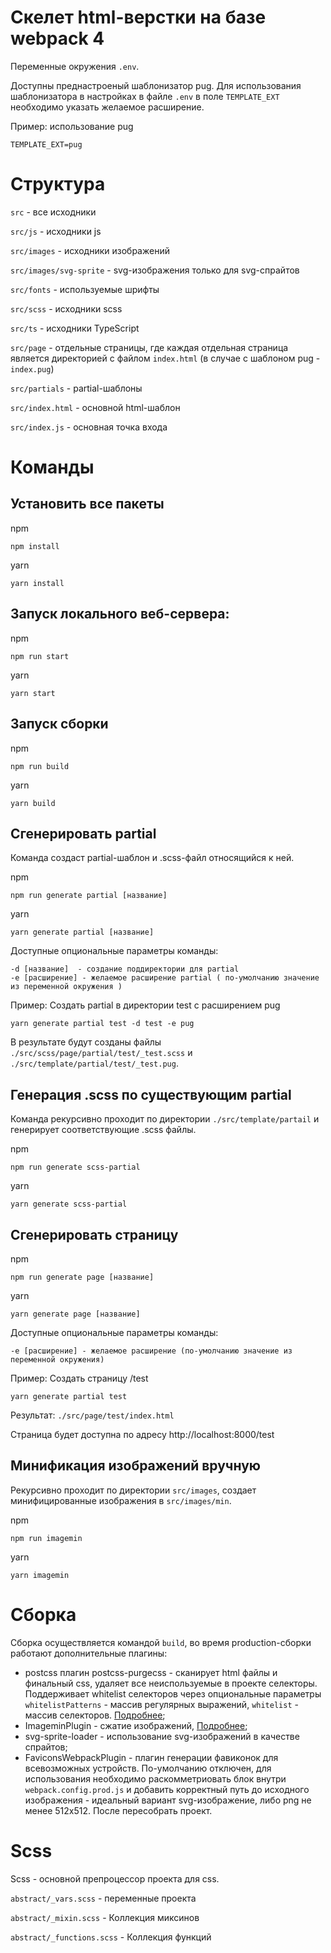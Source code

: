 # Скелет html-верстки на базе webpack 4

Переменные окружения `.env`.

Доступны преднастроеный шаблонизатор pug. Для использования шаблонизатора
в настройках в файле `.env` в поле `TEMPLATE_EXT` необходимо указать 
желаемое расширение.

Пример: использование pug
```
TEMPLATE_EXT=pug
``` 

# Структура

`src` - все исходники

`src/js` - исходники js

`src/images` - исходники изображений

`src/images/svg-sprite` - svg-изображения только для svg-спрайтов

`src/fonts` - используемые шрифты

`src/scss` - исходники scss

`src/ts` - исходники TypeScript

`src/page` - отдельные страницы, где каждая отдельная страница является директорией
с файлом `index.html` (в случае с шаблоном pug - `index.pug`)

`src/partials` - partial-шаблоны

`src/index.html` - основной html-шаблон

`src/index.js` - основная точка входа

# Команды

## Установить все пакеты 

npm
```
npm install
```

yarn
```
yarn install
```

## Запуск локального веб-сервера:

npm
```
npm run start
```

yarn
```
yarn start
```

## Запуск сборки

npm
```
npm run build
```

yarn
```
yarn build
```

## Сгенерировать partial

Команда создаст partial-шаблон и .scss-файл относящийся к ней.

npm
```
npm run generate partial [название]
```

yarn
```
yarn generate partial [название]
```

Доступные опциональные параметры команды:
```
-d [название]  - создание поддиректории для partial
-e [расширение] - желаемое расширение partial ( по-умолчанию значение из переменной окружения )
```

Пример: Создать partial в директории test с расширением pug  
```
yarn generate partial test -d test -e pug
```
В результате будут созданы файлы `./src/scss/page/partial/test/_test.scss` и 
`./src/template/partial/test/_test.pug`.

## Генерация .scss по существующим partial

Команда рекурсивно проходит по директории `./src/template/partail` и генерирует соответствующие .scss файлы.

npm
```
npm run generate scss-partial
```

yarn
```
yarn generate scss-partial
```

## Сгенерировать страницу

npm
```
npm run generate page [название]
```

yarn
```
yarn generate page [название]
```

Доступные опциональные параметры команды:
```
-e [расширение] - желаемое расширение (по-умолчанию значение из переменной окружения)
```

Пример: Создать страницу /test
```
yarn generate partial test
```
Результат: `./src/page/test/index.html`

Страница будет доступна по адресу http://localhost:8000/test

## Минификация изображений вручную

Рекурсивно проходит по директории `src/images`, создает минифицированные изображения
в `src/images/min`.

npm
```
npm run imagemin
```

yarn
```
yarn imagemin
```

# Сборка

Сборка осуществляется командой `build`, во время production-сборки работают дополнительные 
плагины:

* postcss плагин postcss-purgecss - сканирует html файлы и финальный css,
удаляет все неиспользуемые в проекте селекторы. Поддерживает whitelist селекторов через 
опциональные параметры `whitelistPatterns` - массив регулярных выражений, `whitelist` - 
массив селекторов. [Подробнее](https://github.com/FullHuman/postcss-purgecss);
* ImageminPlugin - сжатие изображений, [Подробнее](https://github.com/Klathmon/imagemin-webpack-plugin);
* svg-sprite-loader - использование svg-изображений в качестве спрайтов;
* FaviconsWebpackPlugin - плагин генерации фавиконок для всевозможных устройств. 
По-умолчанию отключен, для использования необходимо раскомметриовать блок внутри
`webpack.config.prod.js` и добавить корректный путь до исходного изображения - идеальный 
вариант svg-изображение, либо png не менее 512х512. После пересобрать проект.

# Scss

Scss - основной препроцессор проекта для css.

`abstract/_vars.scss` - переменные проекта

`abstract/_mixin.scss` - Коллекция миксинов

`abstract/_functions.scss` - Коллекция функций 
